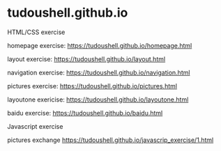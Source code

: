 # tudoushell.github.io
HTML/CSS exercise

homepage exercise:
https://tudoushell.github.io/homepage.html

layout exercise:
https://tudoushell.github.io/layout.html

navigation exercise:
https://tudoushell.github.io/navigation.html

pictures exercise:
https://tudoushell.github.io/pictures.html

layoutone exericise:
https://tudoushell.github.io/layoutone.html

baidu exercise:
https://tudoushell.github.io/baidu.html

Javascript exercise

pictures exchange
https://tudoushell.github.io/javascrip_exercise/1.html

 
